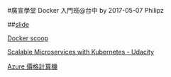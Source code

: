 #廣宣學堂 Docker 入門班@台中 by 2017-05-07 Philipz

##[slide](./Docker_Workshop_0507.pdf)

[Docker scoop](http://docker-software-inc.scoop.it/t/docker-by-docker)

[Scalable Microservices with Kubernetes - Udacity](https://classroom.udacity.com/courses/ud615/)

[Azure 價格計算機](https://azure.microsoft.com/zh-tw/pricing/calculator/)
